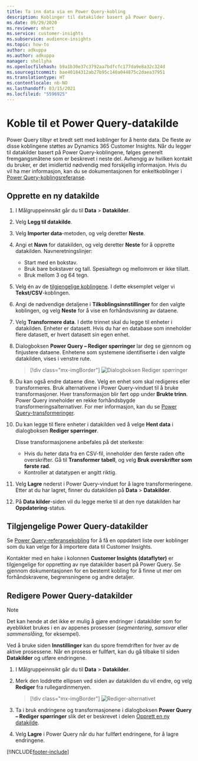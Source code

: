 ```yaml
---
title: Ta inn data via en Power Query-kobling
description: Koblinger til datakilder basert på Power Query.
ms.date: 09/29/2020
ms.reviewer: mhart
ms.service: customer-insights
ms.subservice: audience-insights
ms.topic: how-to
author: adkuppa
ms.author: adkuppa
manager: shellyha
ms.openlocfilehash: b9a1b30e37c3792aa7bdfcfc177da9e8a32c324d
ms.sourcegitcommit: bae40184312ab27b95c140a044875c2daea37951
ms.translationtype: HT
ms.contentlocale: nb-NO
ms.lasthandoff: 03/15/2021
ms.locfileid: "5596925"
---
```

# <a name="connect-to-a-power-query-data-source"></a>Koble til et Power Query-datakilde

Power Query tilbyr et bredt sett med koblinger for å hente data. De fleste av disse koblingene støttes av Dynamics 365 Customer Insights. Når du legger til datakilder basert på Power Query-koblingene, følges generelt fremgangsmåtene som er beskrevet i neste del. Avhengig av hvilken kontakt du bruker, er det imidlertid nødvendig med forskjellig informasjon. Hvis du vil ha mer informasjon, kan du se dokumentasjonen for enkeltkoblinger i [Power Query-koblingsreferanse](/power-query/connectors/).

## <a name="create-a-new-data-source"></a>Opprette en ny datakilde

1. I Målgruppeinnsikt går du til **Data** > **Datakilder**.

1. Velg **Legg til datakilde**.

1. Velg **Importer data**-metoden, og velg deretter **Neste**.

1. Angi et **Navn** for datakilden, og velg deretter **Neste** for å opprette datakilden. Navneretningslinjer: 
   - Start med en bokstav.
   - Bruk bare bokstaver og tall. Spesialtegn og mellomrom er ikke tillatt.
   - Bruk mellom 3 og 64 tegn.

1. Velg én av de [tilgjengelige koblingene](#available-power-query-data-sources). I dette eksemplet velger vi **Tekst/CSV**-koblingen.

1. Angi de nødvendige detaljene i **Tilkoblingsinnstillinger** for den valgte koblingen, og velg **Neste** for å vise en forhåndsvisning av dataene.

1. Velg **Transformere data**. I dette trinnet skal du legge til enheter i datakilden. Enheter er datasett. Hvis du har en database som inneholder flere datasett, er hvert datasett sin egen enhet.

1. Dialogboksen **Power Query – Rediger spørringer** lar deg se gjennom og finjustere dataene. Enhetene som systemene identifiserte i den valgte datakilden, vises i venstre rute.

   > [!div class="mx-imgBorder"]
   > ![Dialogboksen Rediger spørringer](media/data-manager-configure-edit-queries.png "Dialogboksen Rediger spørringer")

1. Du kan også endre dataene dine. Velg en enhet som skal redigeres eller transformeres. Bruk alternativene i Power Query-vinduet til å bruke transformasjoner. Hver transformasjon blir ført opp under **Brukte trinn**. Power Query inneholder en rekke forhåndsbygde transformeringsalternativer. For mer informasjon, kan du se [Power Query-transformeringer](/power-query/power-query-what-is-power-query#transformations).

1. Du kan legge til flere enheter i datakilden ved å velge **Hent data** i dialogboksen **Rediger spørringer**.

   Disse transformasjonene anbefales på det sterkeste:

   - Hvis du heter data fra en CSV-fil, inneholder den første raden ofte overskrifter. Gå til **Transformer tabell**, og velg **Bruk overskrifter som første rad**.
   - Kontroller at datatypen er angitt riktig.

1. Velg **Lagre** nederst i Power Query-vinduet for å lagre transformeringene. Etter at du har lagret, finner du datakilden på **Data** > **Datakilder**.

1. På **Data kilder**-siden vil du legge merke til at den nye datakilden har **Oppdatering**-status.

## <a name="available-power-query-data-sources"></a>Tilgjengelige Power Query-datakilder

Se [Power Query-referansekobling](/power-query/connectors/) for å få en oppdatert liste over koblinger som du kan velge for å importere data til Customer Insights. 

Kontakter med en hake i kolonnen **Customer Insights (dataflyter)** er tilgjengelige for oppretting av nye datakilder basert på Power Query. Se gjennom dokumentasjonen for en bestemt kobling for å finne ut mer om forhåndskravene, begrensningene og andre detaljer.

## <a name="edit-power-query-data-sources"></a>Redigere Power Query-datakilder

> [!NOTE]
> Det kan hende at det ikke er mulig å gjøre endringer i datakilder som for øyeblikket brukes i en av appenes prosesser (*segmentering*, *samsvar* eller *sammenslåing*, for eksempel). 
>
> Ved å bruke siden **Innstillinger** kan du spore fremdriften for hver av de aktive prosessene. Når en prosess er fullført, kan du gå tilbake til siden **Datakilder** og utføre endringene.

1. I Målgruppeinnsikt går du til **Data** > **Datakilder**.

2. Merk den loddrette ellipsen ved siden av datakilden du vil endre, og velg **Rediger** fra rullegardinmenyen.

   > [!div class="mx-imgBorder"]
   > ![Rediger-alternativet](media/edit-option-data-sources.png "Rediger-alternativet")

3. Ta i bruk endringene og transformasjonene i dialogboksen **Power Query – Rediger spørringer** slik det er beskrevet i delen [Opprett en ny datakilde](#create-a-new-data-source).

4. Velg **Lagre** i Power Query når du har fullført endringene, for å lagre endringene.


[!INCLUDE[footer-include](../includes/footer-banner.md)]